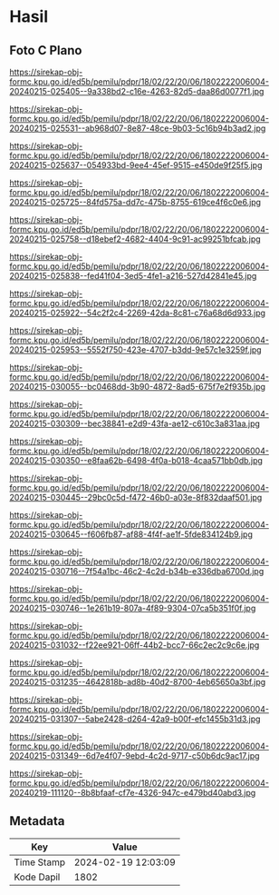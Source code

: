 # Hasil

## Foto C Plano

https://sirekap-obj-formc.kpu.go.id/ed5b/pemilu/pdpr/18/02/22/20/06/1802222006004-20240215-025405--9a338bd2-c16e-4263-82d5-daa86d0077f1.jpg

https://sirekap-obj-formc.kpu.go.id/ed5b/pemilu/pdpr/18/02/22/20/06/1802222006004-20240215-025531--ab968d07-8e87-48ce-9b03-5c16b94b3ad2.jpg

https://sirekap-obj-formc.kpu.go.id/ed5b/pemilu/pdpr/18/02/22/20/06/1802222006004-20240215-025637--054933bd-9ee4-45ef-9515-e450de9f25f5.jpg

https://sirekap-obj-formc.kpu.go.id/ed5b/pemilu/pdpr/18/02/22/20/06/1802222006004-20240215-025725--84fd575a-dd7c-475b-8755-619ce4f6c0e6.jpg

https://sirekap-obj-formc.kpu.go.id/ed5b/pemilu/pdpr/18/02/22/20/06/1802222006004-20240215-025758--d18ebef2-4682-4404-9c91-ac99251bfcab.jpg

https://sirekap-obj-formc.kpu.go.id/ed5b/pemilu/pdpr/18/02/22/20/06/1802222006004-20240215-025838--fed41f04-3ed5-4fe1-a216-527d42841e45.jpg

https://sirekap-obj-formc.kpu.go.id/ed5b/pemilu/pdpr/18/02/22/20/06/1802222006004-20240215-025922--54c2f2c4-2269-42da-8c81-c76a68d6d933.jpg

https://sirekap-obj-formc.kpu.go.id/ed5b/pemilu/pdpr/18/02/22/20/06/1802222006004-20240215-025953--5552f750-423e-4707-b3dd-9e57c1e3259f.jpg

https://sirekap-obj-formc.kpu.go.id/ed5b/pemilu/pdpr/18/02/22/20/06/1802222006004-20240215-030055--bc0468dd-3b90-4872-8ad5-675f7e2f935b.jpg

https://sirekap-obj-formc.kpu.go.id/ed5b/pemilu/pdpr/18/02/22/20/06/1802222006004-20240215-030309--bec38841-e2d9-43fa-ae12-c610c3a831aa.jpg

https://sirekap-obj-formc.kpu.go.id/ed5b/pemilu/pdpr/18/02/22/20/06/1802222006004-20240215-030350--e8faa62b-6498-4f0a-b018-4caa571bb0db.jpg

https://sirekap-obj-formc.kpu.go.id/ed5b/pemilu/pdpr/18/02/22/20/06/1802222006004-20240215-030445--29bc0c5d-f472-46b0-a03e-8f832daaf501.jpg

https://sirekap-obj-formc.kpu.go.id/ed5b/pemilu/pdpr/18/02/22/20/06/1802222006004-20240215-030645--f606fb87-af88-4f4f-ae1f-5fde834124b9.jpg

https://sirekap-obj-formc.kpu.go.id/ed5b/pemilu/pdpr/18/02/22/20/06/1802222006004-20240215-030716--7f54a1bc-46c2-4c2d-b34b-e336dba6700d.jpg

https://sirekap-obj-formc.kpu.go.id/ed5b/pemilu/pdpr/18/02/22/20/06/1802222006004-20240215-030746--1e261b19-807a-4f89-9304-07ca5b351f0f.jpg

https://sirekap-obj-formc.kpu.go.id/ed5b/pemilu/pdpr/18/02/22/20/06/1802222006004-20240215-031032--f22ee921-06ff-44b2-bcc7-66c2ec2c9c6e.jpg

https://sirekap-obj-formc.kpu.go.id/ed5b/pemilu/pdpr/18/02/22/20/06/1802222006004-20240215-031235--4642818b-ad8b-40d2-8700-4eb65650a3bf.jpg

https://sirekap-obj-formc.kpu.go.id/ed5b/pemilu/pdpr/18/02/22/20/06/1802222006004-20240215-031307--5abe2428-d264-42a9-b00f-efc1455b31d3.jpg

https://sirekap-obj-formc.kpu.go.id/ed5b/pemilu/pdpr/18/02/22/20/06/1802222006004-20240215-031349--6d7e4f07-9ebd-4c2d-9717-c50b6dc9ac17.jpg

https://sirekap-obj-formc.kpu.go.id/ed5b/pemilu/pdpr/18/02/22/20/06/1802222006004-20240219-111120--8b8bfaaf-cf7e-4326-947c-e479bd40abd3.jpg


## Metadata

| Key        | Value               |
| ---------- | ------------------- |
| Time Stamp | 2024-02-19 12:03:09 |
| Kode Dapil | 1802                |



